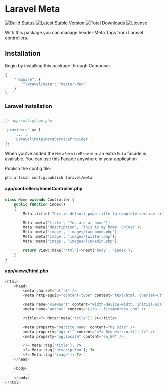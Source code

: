 # Laravel Meta

[![Build Status](https://travis-ci.org/eusonlito/laravel-Meta.svg?branch=master)](https://travis-ci.org/eusonlito/laravel-Meta)
[![Latest Stable Version](https://poser.pugx.org/laravel/meta/v/stable.png)](https://packagist.org/packages/laravel/meta)
[![Total Downloads](https://poser.pugx.org/laravel/meta/downloads.png)](https://packagist.org/packages/laravel/meta)
[![License](https://poser.pugx.org/laravel/meta/license.png)](https://packagist.org/packages/laravel/meta)

With this package you can manage header Meta Tags from Laravel controllers.

## Installation

Begin by installing this package through Composer.

```js
{
    "require": {
        "laravel/meta": "master-dev"
    }
}
```

### Laravel installation

```php

// app/config/app.php

'providers' => [
    '...',
    'Laravel\Meta\MetaServiceProvider',
];
```

When you've added the ```MetaServiceProvider``` an extra ```Meta``` facade is available.
You can use this Facade anywhere in your application

Publish the config file:

```
php artisan config:publish laravel/meta
```

#### app/controllers/homeController.php

```php
class Home extends Controller {
    public function index()
    {
        Meta::title('This is default page title to complete section title');

        Meta::meta('title', 'You are at home');
        Meta::meta('description', 'This is my home. Enjoy!');
        Meta::meta('image', 'images/facebook.php');
        Meta::meta('image', 'images/twitter.php');
        Meta::meta('image', 'images/linkedin.php');

        return View::make('html')->nest('body', 'index');
    }
}
```

#### app/views/html.php

```php
<html>
    <head>
        <meta charset="utf-8" />
        <meta http-equiv="content-type" content="text/html; charset=utf-8" />

        <meta name="viewport" content="width=device-width, initial-scale=1.0" />
        <meta name="author" content="Lito - lito@eordes.com" />

        <title><?= Meta::meta('title'); ?></title>

        <meta property="og:site_name" content="My site" />
        <meta property="og:url" content="<?= Request::url(); ?>" />
        <meta property="og:locale" content="en_EN" />

        <?= Meta::tag('title'); ?>
        <?= Meta::tag('description'); ?>
        <?= Meta::tag('image'); ?>
    </head>

    <body>
        ...
    </body>
</html>
